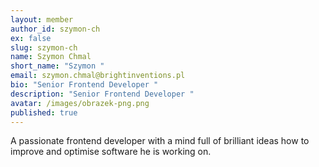 ```yaml
---
layout: member
author_id: szymon-ch
ex: false
slug: szymon-ch
name: Szymon Chmal
short_name: "Szymon "
email: szymon.chmal@brightinventions.pl
bio: "Senior Frontend Developer "
description: "Senior Frontend Developer "
avatar: /images/obrazek-png.png
published: true
---
```

A passionate frontend developer with a mind full of brilliant ideas how to improve and optimise  software he is working on.